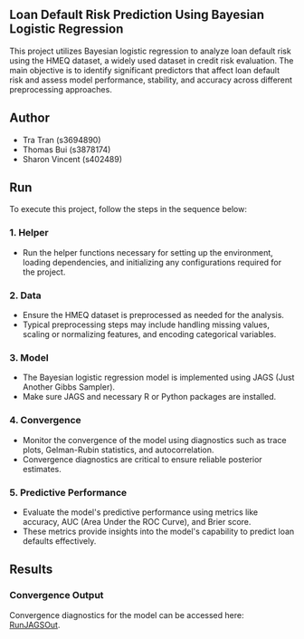 ## Loan Default Risk Prediction Using Bayesian Logistic Regression

This project utilizes Bayesian logistic regression to analyze loan default risk using the HMEQ dataset, a widely used dataset in credit risk evaluation. The main objective is to identify significant predictors that affect loan default risk and assess model performance, stability, and accuracy across different preprocessing approaches.

## Author
- Tra Tran (s3694890)
- Thomas Bui (s3878174)
- Sharon Vincent (s402489)

## Run 

To execute this project, follow the steps in the sequence below:

### 1. Helper
- Run the helper functions necessary for setting up the environment, loading dependencies, and initializing any configurations required for the project.

### 2. Data
- Ensure the HMEQ dataset is preprocessed as needed for the analysis.
- Typical preprocessing steps may include handling missing values, scaling or normalizing features, and encoding categorical variables.

### 3. Model
- The Bayesian logistic regression model is implemented using JAGS (Just Another Gibbs Sampler).
- Make sure JAGS and necessary R or Python packages are installed.

### 4. Convergence
- Monitor the convergence of the model using diagnostics such as trace plots, Gelman-Rubin statistics, and autocorrelation.
- Convergence diagnostics are critical to ensure reliable posterior estimates.

### 5. Predictive Performance
- Evaluate the model's predictive performance using metrics like accuracy, AUC (Area Under the ROC Curve), and Brier score.
- These metrics provide insights into the model's capability to predict loan defaults effectively.

## Results

### Convergence Output
Convergence diagnostics for the model can be accessed here: [RunJAGSOut](https://drive.google.com/file/d/1oSKEu_iUTUdsf8N2oZLIKUNZvcpmcNdK/view?usp=sharing).

